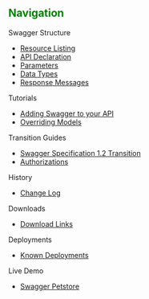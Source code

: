 ## <font color="green">Navigation</font>
Swagger Structure
* [Resource Listing](https://github.com/wordnik/swagger-core/wiki/Resource-Listing)
* [API Declaration](https://github.com/wordnik/swagger-core/wiki/API-Declaration)
* [Parameters](https://github.com/wordnik/swagger-core/wiki/Parameters)
* [Data Types](https://github.com/wordnik/swagger-core/wiki/Datatypes)
* [Response Messages](https://github.com/wordnik/swagger-core/wiki/Response-Messages)

Tutorials
* [Adding Swagger to your API](https://github.com/wordnik/swagger-core/wiki/Adding-Swagger-to-your-API)
* [Overriding Models](https://github.com/wordnik/swagger-core/wiki/overriding-models)

Transition Guides
* [Swagger Specification 1.2 Transition](https://github.com/wordnik/swagger-core/wiki/1.2-transition)
* [Authorizations](https://github.com/wordnik/swagger-core/wiki/authorizations)

History
* [Change Log](https://github.com/wordnik/swagger-core/wiki/Changelog)

Downloads
* [Download Links](https://github.com/wordnik/swagger-core/wiki/Downloads)

Deployments
* [Known Deployments](https://github.com/wordnik/swagger-core/wiki/Deployments)

Live Demo
* [Swagger Petstore](http://petstore.swagger.wordnik.com)